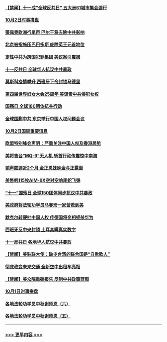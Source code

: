#### [【禁闻】十一成“全球反共日” 五大洲61城市集会游行](../pages/prog202/a102954739.md?t=10030702) 
#### [10月2日时事拼盘](../pages/prog202/a102954741.md?t=10030702) 
#### [蓬佩奥欧洲行尾声 巴尔干将去除中共影响](../pages/prog202/a102954726.md?t=10030702) 
#### [北京被指施压巴巴多斯 废除英王元首地位](../pages/prog202/a102954671.md?t=10030702) 
#### [定性中共为跨国犯罪集团  美议案引震撼](../pages/prog202/a102954663.md?t=10030702) 
#### [十一反共日 全球华人抗议中共暴政](../pages/prog202/a102954586.md?t=10030702) 
#### [莫斯科疫情攀升 西班牙下令封锁马德里](../pages/prog202/a102954540.md?t=10030702) 
#### [第四届世界妇女大会25周年 美谴责中共侵犯女权](../pages/prog202/a102954538.md?t=10030702) 
#### [国殇日 全球180团体抗共行动](../pages/prog202/a102954483.md?t=10030702) 
#### [全球围剿中共 东京举行中国人权问题会议](../pages/prog202/a102954474.md?t=10030702) 
#### [10月2日国际重要讯息](../pages/prog202/a102954222.md?t=10030702) 
#### [欧盟特别峰会声明：严重关注中国人权及香港局势](../pages/prog202/a102954169.md?t=10030702) 
#### [美将售台“MQ-9”无人机 斩首行动传震惊中南海](../pages/prog202/a102954124.md?t=10030702) 
#### [销声匿迹近2个月 金正恩妹妹金与正露面](../pages/prog202/a102954053.md?t=10030702) 
#### [美售韩115枚AIM-9X空对空响尾蛇飞弹](../pages/prog202/a102954020.md?t=10030702) 
#### [“十一”国殇日 全球150团体同步抗议中共暴政](../pages/prog202/a102953832.md?t=10030702) 
#### [美政府将法轮功学员马春玲一家营救到美](../pages/prog202/a102953959.md?t=10030702) 
#### [默克尔转硬批中国人权  传德国将变相扼杀华为](../pages/prog202/a102953746.md?t=10030702) 
#### [西班牙反中央封锁 土耳其瞒真实数字](../pages/prog202/a102953731.md?t=10030702) 
#### [十一反共日 各地华人抗议中共暴政](../pages/prog202/a102953671.md?t=10030702) 
#### [【禁闻】美驻联大使：缺少台湾的联合国是“自欺欺人”](../pages/prog202/a102953817.md?t=10030702) 
#### [彻底改变未来交通 全新空中出租车亮相](../pages/prog202/a102953801.md?t=10030702) 
#### [【禁闻】美众院重磅报告 反制中共政策蓝图](../pages/prog202/a102953767.md?t=10030702) 
#### [10月1日时事拼盘](../pages/prog202/a102953769.md?t=10030702) 
#### [各地法轮功学员中秋谢师恩（六）](../pages/prog202/a102953703.md?t=10030702) 
#### [各地法轮功学员中秋谢师恩（五）](../pages/prog202/a102953565.md?t=10030702) 

----
#### [ >>> 更早内容 <<< ](../indexes/prog202-earlier.md)
